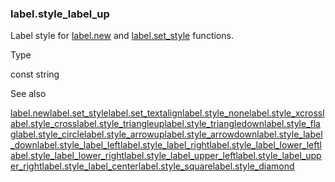 ### label.style\_label\_up

Label style for [label.new](#fun_label.new) and [label.set\_style](#fun_label.set_style) functions.

Type

const string

See also

[label.new](#fun_label.new)[label.set\_style](#fun_label.set_style)[label.set\_textalign](#fun_label.set_textalign)[label.style\_none](#const_label.style_none)[label.style\_xcross](#const_label.style_xcross)[label.style\_cross](#const_label.style_cross)[label.style\_triangleup](#const_label.style_triangleup)[label.style\_triangledown](#const_label.style_triangledown)[label.style\_flag](#const_label.style_flag)[label.style\_circle](#const_label.style_circle)[label.style\_arrowup](#const_label.style_arrowup)[label.style\_arrowdown](#const_label.style_arrowdown)[label.style\_label\_down](#const_label.style_label_down)[label.style\_label\_left](#const_label.style_label_left)[label.style\_label\_right](#const_label.style_label_right)[label.style\_label\_lower\_left](#const_label.style_label_lower_left)[label.style\_label\_lower\_right](#const_label.style_label_lower_right)[label.style\_label\_upper\_left](#const_label.style_label_upper_left)[label.style\_label\_upper\_right](#const_label.style_label_upper_right)[label.style\_label\_center](#const_label.style_label_center)[label.style\_square](#const_label.style_square)[label.style\_diamond](#const_label.style_diamond)
